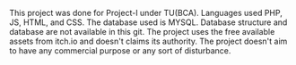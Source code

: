 This project was done for Project-I under TU(BCA). 
Languages used PHP, JS, HTML, and CSS. The database used is MYSQL. Database structure and database are not available in this git. 
The project uses the free available assets from itch.io and doesn't claims its authority. The project doesn't aim to have any commercial purpose or any sort of disturbance.
